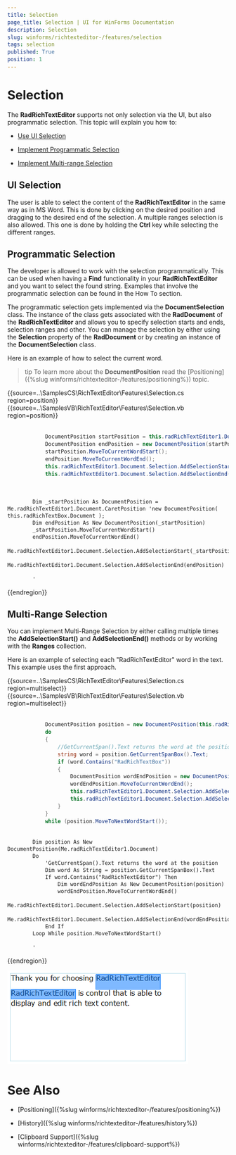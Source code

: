 ```yaml
---
title: Selection
page_title: Selection | UI for WinForms Documentation
description: Selection
slug: winforms/richtexteditor-/features/selection
tags: selection
published: True
position: 1
---
```


# Selection



The __RadRichTextEditor__ supports not only selection via the UI, but also programmatic selection. This topic will explain you how to:
      

* [Use UI Selection](#ui-selection)

* [Implement Programmatic Selection](#programmatic-selection)

* [Implement Multi-range Selection](#multi-range-selection)

## UI Selection

The user is able to select the content of the __RadRichTextEditor__ in the same way as in MS Word. This is done by clicking on the desired position and dragging to the desired end of the selection. A multiple ranges selection is also allowed. This one is done by holding the __Ctrl__ key while selecting the different ranges.
        

## Programmatic Selection

The developer is allowed to work with the selection programmatically. This can be used when having a __Find__ functionality in your  __RadRichTextEditor__ and you want to select the found string. Examples that involve the programmatic selection can be found in the How To section.
        

The programmatic selection gets implemented via the __DocumentSelection__ class. The instance of the class gets associated with the  __RadDocument__ of the __RadRichTextEditor__ and allows you to specify selection starts and ends, selection ranges and other. You can manage the selection by either using the __Selection__ property of the __RadDocument__ or by creating an instance of the __DocumentSelection__ class.
        

Here is an example of how to select the current word.

>tip To learn more about the __DocumentPosition__ read the [Positioning]({%slug winforms/richtexteditor-/features/positioning%}) topic.
>

{{source=..\SamplesCS\RichTextEditor\Features\Selection.cs region=position}} 
{{source=..\SamplesVB\RichTextEditor\Features\Selection.vb region=position}} 

````C#
            
            DocumentPosition startPosition = this.radRichTextEditor1.Document.CaretPosition; //new DocumentPosition( this.radRichTextBox.Document );
            DocumentPosition endPosition = new DocumentPosition(startPosition);
            startPosition.MoveToCurrentWordStart();
            endPosition.MoveToCurrentWordEnd();
            this.radRichTextEditor1.Document.Selection.AddSelectionStart(startPosition);
            this.radRichTextEditor1.Document.Selection.AddSelectionEnd(endPosition);
````
````VB.NET


        Dim _startPosition As DocumentPosition = Me.radRichTextEditor1.Document.CaretPosition 'new DocumentPosition( this.radRichTextBox.Document );
        Dim endPosition As New DocumentPosition(_startPosition)
        _startPosition.MoveToCurrentWordStart()
        endPosition.MoveToCurrentWordEnd()
        Me.radRichTextEditor1.Document.Selection.AddSelectionStart(_startPosition)
        Me.radRichTextEditor1.Document.Selection.AddSelectionEnd(endPosition)

        '
````

{{endregion}} 

## Multi-Range Selection

You can implement Multi-Range Selection by either calling multiple times the __AddSelectionStart()__ and   __AddSelectionEnd()__ methods or by working with the __Ranges__ collection.
        
Here is an example of selecting each "RadRichTextEditor" word in the text. This example uses the first approach.

{{source=..\SamplesCS\RichTextEditor\Features\Selection.cs region=multiselect}} 
{{source=..\SamplesVB\RichTextEditor\Features\Selection.vb region=multiselect}} 

````C#
                
            DocumentPosition position = new DocumentPosition(this.radRichTextEditor1.Document);
            do
            {
                //GetCurrentSpan().Text returns the word at the position
                string word = position.GetCurrentSpanBox().Text;
                if (word.Contains("RadRichTextBox"))
                {
                    DocumentPosition wordEndPosition = new DocumentPosition(position);
                    wordEndPosition.MoveToCurrentWordEnd();
                    this.radRichTextEditor1.Document.Selection.AddSelectionStart(position);
                    this.radRichTextEditor1.Document.Selection.AddSelectionEnd(wordEndPosition);
                }
            }
            while (position.MoveToNextWordStart());
````
````VB.NET

        Dim position As New DocumentPosition(Me.radRichTextEditor1.Document)
        Do
            'GetCurrentSpan().Text returns the word at the position
            Dim word As String = position.GetCurrentSpanBox().Text
            If word.Contains("RadRichTextEditor") Then
                Dim wordEndPosition As New DocumentPosition(position)
                wordEndPosition.MoveToCurrentWordEnd()
                Me.radRichTextEditor1.Document.Selection.AddSelectionStart(position)
                Me.radRichTextEditor1.Document.Selection.AddSelectionEnd(wordEndPosition)
            End If
        Loop While position.MoveToNextWordStart()

        '
````

{{endregion}} 

![richtexteditor-features-selection 001](images/richtexteditor-features-selection001.png)

# See Also

 * [Positioning]({%slug winforms/richtexteditor-/features/positioning%})

 * [History]({%slug winforms/richtexteditor-/features/history%})

 * [Clipboard Support]({%slug winforms/richtexteditor-/features/clipboard-support%})
